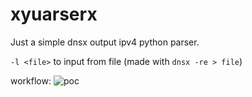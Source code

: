 # xyuarserx
Just a simple dnsx output ipv4 python parser.

`-l <file>` to input from file (made with `dnsx -re > file`)

workflow:
![poc](poc.gif)
